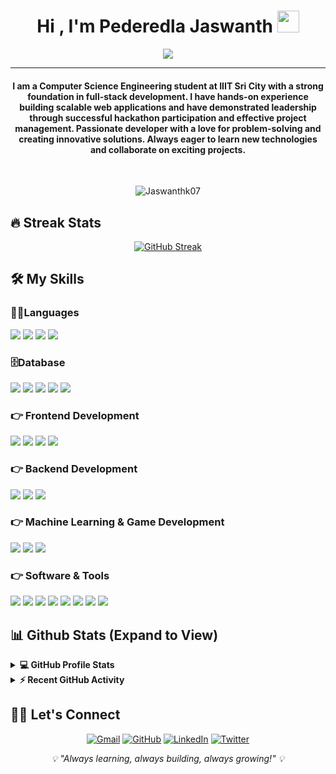<h1 align="center">Hi , I'm Pederedla Jaswanth <img src="https://media.giphy.com/media/hvRJCLFzcasrR4ia7z/giphy.gif" width="35"></h1>
<p align="center">
 <a href="https://github.com/DenverCoder1/readme-typing-svg"><img src="https://readme-typing-svg.herokuapp.com?lines=Full-Stack+Web+Developer;Computer+Science+Student;Always+learning+new+things;&center=true&width=500&height=50&font=georgia&color=F7F7F7"></a>
</p>
<hr/>
<h4 align="center">I am a Computer Science Engineering student at IIIT Sri City with a strong foundation in full-stack development. I have hands-on experience building scalable web applications and have demonstrated leadership through successful hackathon participation and effective project management. Passionate developer with a love for problem-solving and creating innovative solutions. Always eager to learn new technologies and collaborate on exciting projects.</h4>
<br>
<p align="center"> <img src="https://komarev.com/ghpvc/?username=Jaswanthk07&label=Jaswanth's%20Profile%20Views%20&color=dc143c&style=plastic" alt="Jaswanthk07"/> </p>


## 🔥 Streak Stats

<p align="center">
  <a href="https://git.io/streak-stats"><img src="https://github-readme-streak-stats.herokuapp.com?user=jaswanthk07&theme=tokyonight&hide_border=true" alt="GitHub Streak" /></a>
</p>

## 🛠️ My Skills
### 👨‍💻Languages
[![](https://img.shields.io/badge/C%20-%232370ED.svg?logo=c&logoColor=white)]()
[![](https://img.shields.io/badge/Java-%23007396.svg?logo=java&logoColor=white)]()
[![](https://img.shields.io/badge/JavaScript%20-%23F7DF1E.svg?logo=javascript&logoColor=black)]()
[![](https://img.shields.io/badge/Python%20-%2314354C.svg?logo=python&logoColor=white)]()

### 🗄️Database
[![](https://img.shields.io/badge/MongoDB-%234ea94b.svg?logo=mongodb&logoColor=white)]()
[![](https://img.shields.io/badge/MySQL-00000F.svg?logo=mysql&logoColor=white)]()
[![](https://img.shields.io/badge/GitHub%20Pages-%23327FC7.svg?logo=github&logoColor=white)]()
[![](https://img.shields.io/badge/Netlify-%23000000.svg?logo=netlify&logoColor=#00C7B7)]()
[![](https://img.shields.io/badge/Vercel-%23000000.svg?logo=vercel&logoColor=white)]()

### 👉 Frontend Development
[![](https://img.shields.io/badge/HTML5%20-%23E34F26.svg?logo=html5&logoColor=white)]()
[![](https://img.shields.io/badge/CSS%20-%231572B6.svg?logo=css3&logoColor=white)]()
[![](https://img.shields.io/badge/React%20-%2320232a.svg?logo=react&logoColor=%2361DAFB)]()
[![](https://img.shields.io/badge/Tailwind%20CSS-%2338B2AC.svg?logo=tailwind-css&logoColor=white)]()

### 👉 Backend Development
[![](https://img.shields.io/badge/Node.js%20-%2343853D.svg?logo=node.js&logoColor=white)]()
[![](https://img.shields.io/badge/Express.js%20-%23404d59.svg?logo=express&logoColor=white)]()
[![](https://img.shields.io/badge/GraphQL-E10098?logo=graphql&logoColor=white)]()

### 👉 Machine Learning & Game Development
[![](https://img.shields.io/badge/TensorFlow-%23FF6F00.svg?logo=TensorFlow&logoColor=white)]()
[![](https://img.shields.io/badge/Streamlit-%23FF4B4B.svg?logo=streamlit&logoColor=white)]()
[![](https://img.shields.io/badge/Pygame-%23000000.svg?logo=python&logoColor=white)]()

### 👉 Software & Tools
[![](https://img.shields.io/badge/Git%20-%23F05033.svg?logo=git&logoColor=white)]()
[![](https://img.shields.io/badge/GitHub-%23121011.svg?logo=github&logoColor=white)]()
[![](https://img.shields.io/badge/Docker-%230db7ed.svg?logo=docker&logoColor=white)]()
[![](https://img.shields.io/badge/Postman-FF6C37?logo=postman&logoColor=white)]()
[![](https://img.shields.io/badge/Visual%20Studio%20Code-0078d7.svg?logo=visual-studio-code&logoColor=white)]()
[![](https://img.shields.io/badge/Swagger-%23Clojure.svg?logo=swagger&logoColor=white)]()
[![](https://img.shields.io/badge/Webpack-%238DD6F9.svg?logo=webpack&logoColor=black)]()
[![](https://img.shields.io/badge/npm-%23000000.svg?logo=npm&logoColor=white)]()

## 📊 Github Stats (Expand to View)

<details> 
  <summary><b>💻 GitHub Profile Stats</b></summary>
  <br/>
  <p align="center">
    <a href="https://github.com/jaswanthk07"><img align="center" src="https://github-readme-stats.vercel.app/api?username=jaswanthk07&show_icons=true&locale=en&theme=algolia" alt="jaswanthk07" height="192px"/></a>
	</p>
	<p  align="center">
	  <img src="https://github-readme-stats.vercel.app/api/top-langs?username=jaswanthk07&show_icons=true&locale=en&layout=compact&theme=algolia" alt="jaswanthk07" height="192px"/>
	</p>
  <br/>
  <b>Note:</b> Top languages is only a metric of the languages my public code consists of and doesn't reflect experience or skill level.
  </p>
</details>

<details>
  <summary><b>⚡ Recent GitHub Activity</b></summary>
  <br/>
	<a href="https://github.com/jaswanthk07"><img alt="Jaswanth's Activity Graph" src="https://github-readme-activity-graph.vercel.app/graph?username=jaswanthk07&custom_title=Jaswanth%20Pederedla's%20Contribution%20Graph&theme=react-dark" /></a>
  <br/>
</details>

## 🙋‍♂️ Let's Connect

<p align="center">
  <a href="mailto:jaswanth.p22@iiits.in"><img src="https://img.icons8.com/bubbles/50/000000/gmail.png" alt="Gmail"/></a>
	<a href="https://github.com/jaswanthk07"><img src="https://img.icons8.com/bubbles/50/000000/github.png" alt="GitHub"/></a>
	<a href="https://www.linkedin.com/in/jaswanth-pederedla/"><img src="https://img.icons8.com/bubbles/50/000000/linkedin.png" alt="LinkedIn"/></a>
	<a href="https://x.com/Jaswanth3007k"><img src="https://img.icons8.com/bubbles/50/000000/x.png" alt="Twitter"/></a>
</p>

<p align="center">
  <i>💡 "Always learning, always building, always growing!" 💡</i>
</p>
